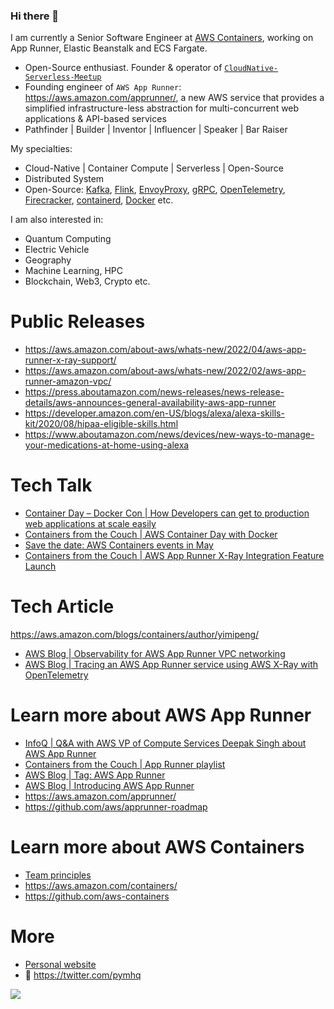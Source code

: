 ### Hi there 👋
I am currently a Senior Software Engineer at [AWS Containers](https://aws.amazon.com/containers/), working on App Runner, Elastic Beanstalk and ECS Fargate.

- Open-Source enthusiast. Founder & operator of [```CloudNative-Serverless-Meetup```](https://github.com/CloudNative-Serverless-Meetup)
- Founding engineer of ```AWS App Runner```: https://aws.amazon.com/apprunner/, a new AWS service that provides a simplified infrastructure-less abstraction for multi-concurrent web applications & API-based services
- Pathfinder | Builder | Inventor | Influencer | Speaker | Bar Raiser


My specialties: 
- Cloud-Native | Container Compute | Serverless | Open-Source
- Distributed System
- Open-Source: [Kafka](https://kafka.apache.org/), [Flink](https://flink.apache.org/), [EnvoyProxy](https://www.envoyproxy.io/), [gRPC](https://grpc.io/), [OpenTelemetry](https://opentelemetry.io/), [Firecracker](https://firecracker-microvm.github.io/), [containerd](https://containerd.io/), [Docker](https://www.docker.com/) etc.


I am also interested in:
- Quantum Computing
- Electric Vehicle
- Geography
- Machine Learning, HPC
- Blockchain, Web3, Crypto etc.


# Public Releases
- https://aws.amazon.com/about-aws/whats-new/2022/04/aws-app-runner-x-ray-support/
- https://aws.amazon.com/about-aws/whats-new/2022/02/aws-app-runner-amazon-vpc/
- https://press.aboutamazon.com/news-releases/news-release-details/aws-announces-general-availability-aws-app-runner
- https://developer.amazon.com/en-US/blogs/alexa/alexa-skills-kit/2020/08/hipaa-eligible-skills.html 
- https://www.aboutamazon.com/news/devices/new-ways-to-manage-your-medications-at-home-using-alexa 

# Tech Talk
- [Container Day – Docker Con | How Developers can get to production web applications at scale easily](https://youtu.be/Iyp9Ugk9oRs)
- [Containers from the Couch | AWS Container Day with Docker](https://awscontainerdaydocker.splashthat.com/)
- [Save the date: AWS Containers events in May](https://aws.amazon.com/blogs/containers/save-the-date-aws-containers-events-in-may/)
- [Containers from the Couch | AWS App Runner X-Ray Integration Feature Launch](https://youtu.be/cVr8N7enCMM)

# Tech Article
https://aws.amazon.com/blogs/containers/author/yimipeng/
- [AWS Blog | Observability for AWS App Runner VPC networking](https://aws.amazon.com/blogs/containers/observability-for-aws-app-runner-vpc-networking/)
- [AWS Blog | Tracing an AWS App Runner service using AWS X-Ray with OpenTelemetry](https://aws.amazon.com/blogs/containers/tracing-an-aws-app-runner-service-using-aws-x-ray-with-opentelemetry/)

# Learn more about AWS App Runner
- [InfoQ | Q&A with AWS VP of Compute Services Deepak Singh about AWS App Runner](https://www.infoq.com/news/2021/06/deepak-singh-aws/)
- [Containers from the Couch | App Runner playlist](https://www.youtube.com/playlist?list=PLehXSATXjcQHjXDhdlypt0IB5BVD2xnoc)
- [AWS Blog | Tag: AWS App Runner](https://aws.amazon.com/blogs/containers/tag/app-runner/)
- [AWS Blog | Introducing AWS App Runner](https://aws.amazon.com/blogs/containers/introducing-aws-app-runner/)
- https://aws.amazon.com/apprunner/
- https://github.com/aws/apprunner-roadmap

# Learn more about AWS Containers
- [Team principles](https://github.com/aws/containers-roadmap/blob/master/PRINCIPLES.md)
- https://aws.amazon.com/containers/
- https://github.com/aws-containers


# More
- [Personal website](http://yimingpeng.com/)
- 🐧 https://twitter.com/pymhq


![](https://visitor-badge.glitch.me/badge?page_id=pymhk.pymhk)
